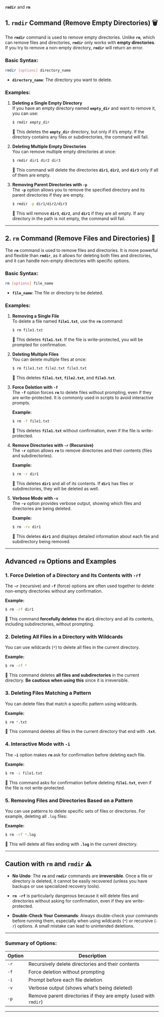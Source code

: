  **`rmdir`** and **`rm`** 

## **1. `rmdir` Command (Remove Empty Directories) 🗑️**

The **`rmdir`** command is used to remove empty directories. Unlike **`rm`**, which can remove files and directories, **`rmdir`** only works with **empty directories**. If you try to remove a non-empty directory, **`rmdir`** will return an error.

### **Basic Syntax:**
```bash
rmdir [options] directory_name
```

- **`directory_name`**: The directory you want to delete.

### **Examples:**

1. **Deleting a Single Empty Directory**  
   If you have an empty directory named **`empty_dir`** and want to remove it, you can use:
   ```bash
   $ rmdir empty_dir
   ```
   📌 This deletes the **`empty_dir`** directory, but only if it’s empty. If the directory contains any files or subdirectories, the command will fail.

2. **Deleting Multiple Empty Directories**  
   You can remove multiple empty directories at once:
   ```bash
   $ rmdir dir1 dir2 dir3
   ```
   📌 This command will delete the directories **`dir1`**, **`dir2`**, and **`dir3`** only if all of them are empty.

3. **Removing Parent Directories with `-p`**  
   The **`-p`** option allows you to remove the specified directory and its parent directories if they are empty.
   ```bash
   $ rmdir -p dir1/dir2/dir3
   ```
   📌 This will remove **`dir3`**, **`dir2`**, and **`dir1`** if they are all empty. If any directory in the path is not empty, the command will fail.

---

## **2. `rm` Command (Remove Files and Directories) 🧹**

The **`rm`** command is used to remove files and directories. It is more powerful and flexible than **`rmdir`**, as it allows for deleting both files and directories, and it can handle non-empty directories with specific options.

### **Basic Syntax:**
```bash
rm [options] file_name
```

- **`file_name`**: The file or directory to be deleted.

### **Examples:**

1. **Removing a Single File**  
   To delete a file named **`file1.txt`**, use the **`rm`** command:
   ```bash
   $ rm file1.txt
   ```
   📌 This deletes **`file1.txt`**. If the file is write-protected, you will be prompted for confirmation.

2. **Deleting Multiple Files**  
   You can delete multiple files at once:
   ```bash
   $ rm file1.txt file2.txt file3.txt
   ```
   📌 This deletes **`file1.txt`**, **`file2.txt`**, and **`file3.txt`**.

3. **Force Deletion with `-f`**  
   The **`-f`** option forces **`rm`** to delete files without prompting, even if they are write-protected. It is commonly used in scripts to avoid interactive prompts.

   **Example:**
   ```bash
   $ rm -f file1.txt
   ```
   📌 This deletes **`file1.txt`** without confirmation, even if the file is write-protected.

4. **Remove Directories with `-r` (Recursive)**  
   The **`-r`** option allows **`rm`** to remove directories and their contents (files and subdirectories).
   
   **Example:**
   ```bash
   $ rm -r dir1
   ```
   📌 This deletes **`dir1`** and all of its contents. If **`dir1`** has files or subdirectories, they will be deleted as well.

5. **Verbose Mode with `-v`**  
   The **`-v`** option provides verbose output, showing which files and directories are being deleted.
   
   **Example:**
   ```bash
   $ rm -rv dir1
   ```
   📌 This deletes **`dir1`** and displays detailed information about each file and subdirectory being removed.

---

## **Advanced `rm` Options and Examples**

### **1. Force Deletion of a Directory and Its Contents with `-rf`**
   
   The **`-r`** (recursive) and **`-f`** (force) options are often used together to delete non-empty directories without any confirmation.
   
   **Example:**
   ```bash
   $ rm -rf dir1
   ```
   📌 This command **forcefully deletes** the **`dir1`** directory and all its contents, including subdirectories, without prompting.

### **2. Deleting All Files in a Directory with Wildcards**
   
   You can use wildcards (`*`) to delete all files in the current directory.
   
   **Example:**
   ```bash
   $ rm -rf *
   ```
   📌 This command deletes **all files and subdirectories** in the current directory. **Be cautious when using this** since it is irreversible.

### **3. Deleting Files Matching a Pattern**
   
   You can delete files that match a specific pattern using wildcards.
   
   **Example:**
   ```bash
   $ rm *.txt
   ```
   📌 This command deletes all files in the current directory that end with **`.txt`**. 

### **4. Interactive Mode with `-i`**
   
   The **`-i`** option makes **`rm`** ask for confirmation before deleting each file.
   
   **Example:**
   ```bash
   $ rm -i file1.txt
   ```
   📌 This command asks for confirmation before deleting **`file1.txt`**, even if the file is not write-protected.

### **5. Removing Files and Directories Based on a Pattern**

   You can use patterns to delete specific sets of files or directories. For example, deleting all `.log` files:
   
   **Example:**
   ```bash
   $ rm -rf *.log
   ```
   📌 This will delete all files ending with **`.log`** in the current directory.

---

## **Caution with `rm` and `rmdir`** ⚠️

- **No Undo**: The **`rm`** and **`rmdir`** commands are **irreversible**. Once a file or directory is deleted, it cannot be easily recovered (unless you have backups or use specialized recovery tools).
  
- **`rm -rf`** is particularly dangerous because it will delete files and directories without asking for confirmation, even if they are write-protected.

- **Double-Check Your Commands**: Always double-check your commands before running them, especially when using wildcards (`*`) or recursive (`-r`) options. A small mistake can lead to unintended deletions.

---

### Summary of Options:

| Option | Description |
|--------|-------------|
| `-r`   | Recursively delete directories and their contents |
| `-f`   | Force deletion without prompting |
| `-i`   | Prompt before each file deletion |
| `-v`   | Verbose output (shows what’s being deleted) |
| `-p`   | Remove parent directories if they are empty (used with `rmdir`) |

---

